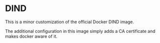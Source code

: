 DIND
====
This is a minor customization of the official Docker DIND image.

The additional configuration in this image simply adds a CA certificate and makes docker aware of it.

